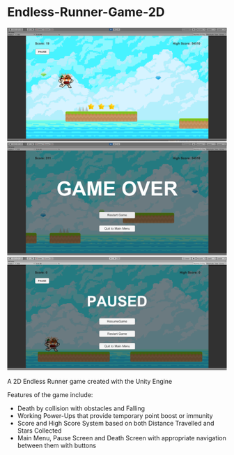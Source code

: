 # Endless-Runner-Game-2D

![Gameplay](/Screenshots/Gameplay.png)
![Gameover](/Screenshots/Gameover.png)
![Paused](/Screenshots/Paused.png)

A 2D Endless Runner game created with the Unity Engine

Features of the game include:

* Death by collision with obstacles and Falling
* Working Power-Ups that provide temporary point boost or immunity
* Score and High Score System based on both Distance Travelled and Stars Collected
* Main Menu, Pause Screen and Death Screen with appropriate navigation between them with buttons
